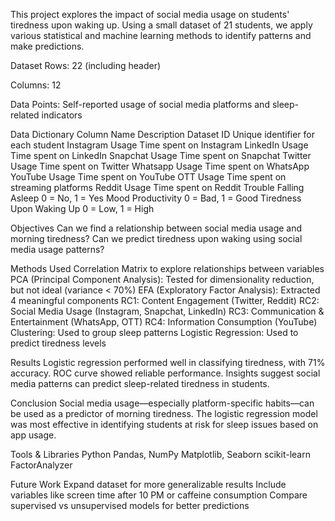 This project explores the impact of social media usage on students' tiredness upon waking up. Using a small dataset of 21 students, we apply various statistical and machine learning methods to identify patterns and make predictions.

Dataset
Rows: 22 (including header)

Columns: 12

Data Points: Self-reported usage of social media platforms and sleep-related indicators

Data Dictionary
Column Name	Description
Dataset ID	Unique identifier for each student
Instagram Usage	Time spent on Instagram
LinkedIn Usage	Time spent on LinkedIn
Snapchat Usage	Time spent on Snapchat
Twitter Usage	Time spent on Twitter
Whatsapp Usage	Time spent on WhatsApp
YouTube Usage	Time spent on YouTube
OTT Usage	Time spent on streaming platforms
Reddit Usage	Time spent on Reddit
Trouble Falling Asleep	0 = No, 1 = Yes
Mood Productivity	0 = Bad, 1 = Good
Tiredness Upon Waking Up	0 = Low, 1 = High

Objectives
Can we find a relationship between social media usage and morning tiredness?
Can we predict tiredness upon waking using social media usage patterns?

Methods Used
Correlation Matrix to explore relationships between variables
PCA (Principal Component Analysis): Tested for dimensionality reduction, but not ideal (variance < 70%)
EFA (Exploratory Factor Analysis): Extracted 4 meaningful components
RC1: Content Engagement (Twitter, Reddit)
RC2: Social Media Usage (Instagram, Snapchat, LinkedIn)
RC3: Communication & Entertainment (WhatsApp, OTT)
RC4: Information Consumption (YouTube)
Clustering: Used to group sleep patterns
Logistic Regression: Used to predict tiredness levels

Results
Logistic regression performed well in classifying tiredness, with 71% accuracy.
ROC curve showed reliable performance.
Insights suggest social media patterns can predict sleep-related tiredness in students.

Conclusion
Social media usage—especially platform-specific habits—can be used as a predictor of morning tiredness. The logistic regression model was most effective in identifying students at risk for sleep issues based on app usage.


Tools & Libraries
Python
Pandas, NumPy
Matplotlib, Seaborn
scikit-learn
FactorAnalyzer

Future Work
Expand dataset for more generalizable results
Include variables like screen time after 10 PM or caffeine consumption
Compare supervised vs unsupervised models for better predictions
